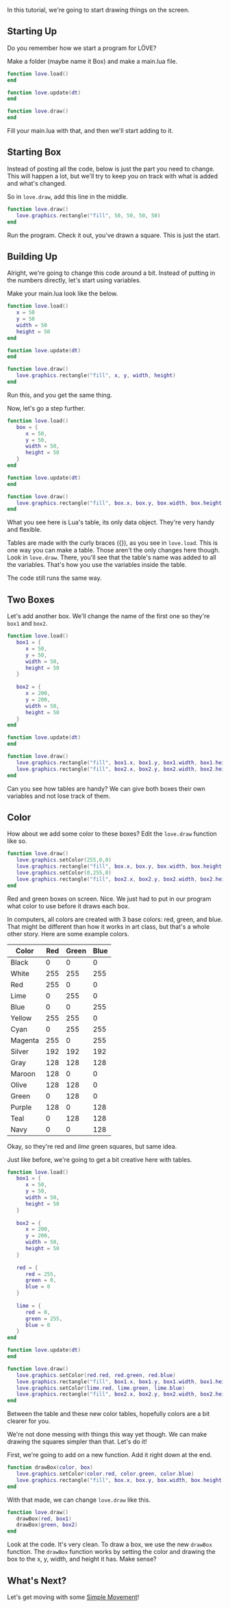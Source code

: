 In this tutorial, we're going to start drawing things on the screen.

## Starting Up

Do you remember how we start a program for LÖVE?

Make a folder (maybe name it Box) and make a main.lua file.

```Lua
function love.load()
end

function love.update(dt)
end

function love.draw()
end
```

Fill your main.lua with that, and then we'll start adding to it.


## Starting Box

Instead of posting all the code, below is just the part you need to change. This will happen a lot, but we'll try to keep you on track with what is added and what's changed.

So in `love.draw`, add this line in the middle.

```Lua
function love.draw()
   love.graphics.rectangle("fill", 50, 50, 50, 50)
end
```
Run the program. Check it out, you've drawn a square. This is just the start.


## Building Up

Alright, we're going to change this code around a bit. Instead of putting in the numbers directly, let's start using variables.

Make your main.lua look like the below.

```Lua
function love.load()
   x = 50
   y = 50
   width = 50
   height = 50
end

function love.update(dt)
end

function love.draw()
   love.graphics.rectangle("fill", x, y, width, height)
end
```

Run this, and you get the same thing.

Now, let's go a step further.

```Lua
function love.load()
   box = {
      x = 50,
      y = 50,
      width = 50,
      height = 50
   }
end

function love.update(dt)
end

function love.draw()
   love.graphics.rectangle("fill", box.x, box.y, box.width, box.height)
end
```
What you see here is Lua's table, its only data object. They're very handy and flexible.

Tables are made with the curly braces ({}), as you see in `love.load`. This is one way you can make a table. Those aren't the only changes here though. Look in `love.draw`. There, you'll see that the table's name was added to all the variables. That's how you use the variables inside the table.

The code still runs the same way.

## Two Boxes

Let's add another box. We'll change the name of the first one so they're `box1` and `box2`.

```Lua
function love.load()
   box1 = {
      x = 50,
      y = 50,
      width = 50,
      height = 50
   }
   
   box2 = {
      x = 200,
      y = 200,
      width = 50,
      height = 50
   }
end

function love.update(dt)
end

function love.draw()
   love.graphics.rectangle("fill", box1.x, box1.y, box1.width, box1.height)
   love.graphics.rectangle("fill", box2.x, box2.y, box2.width, box2.height)
end
```
Can you see how tables are handy? We can give both boxes their own variables and not lose track of them.

## Color

How about we add some color to these boxes? Edit the `love.draw` function like so.

```Lua
function love.draw()
   love.graphics.setColor(255,0,0)
   love.graphics.rectangle("fill", box.x, box.y, box.width, box.height)
   love.graphics.setColor(0,255,0)
   love.graphics.rectangle("fill", box2.x, box2.y, box2.width, box2.height)
end
```
Red and green boxes on screen. Nice. We just had to put in our program what color to use before it draws each box.

In computers, all colors are created with 3 base colors: red, green, and blue. That might be different than how it works in art class, but that's a whole other story. Here are some example colors.

|  Color  |  Red  | Green | Blue |
| ------- | ----- | ----- | ---- |
| Black   | 0     | 0     | 0    |
| White   | 255   | 255   | 255  |
| Red     | 255   | 0     | 0    | 
| Lime    | 0     | 255   | 0    |
| Blue    | 0     | 0     | 255  |
| Yellow  | 255   | 255   | 0    |
| Cyan    | 0     | 255   | 255  |
| Magenta | 255   | 0     | 255  |
| Silver  | 192   | 192   | 192  |
| Gray    | 128   | 128   | 128  |
| Maroon  | 128   | 0     | 0    |
| Olive   | 128   | 128   | 0    |
| Green   | 0     | 128   | 0    |
| Purple  | 128   | 0     | 128  |
| Teal    | 0     | 128   | 128  |
| Navy    | 0     | 0     | 128  |

Okay, so they're red and _lime_ green squares, but same idea.

Just like before, we're going to get a bit creative here with tables.

```Lua
function love.load()
   box1 = {
      x = 50,
      y = 50,
      width = 50,
      height = 50
   }
   
   box2 = {
      x = 200,
      y = 200,
      width = 50,
      height = 50
   }
   
   red = {
      red = 255,
      green = 0,
      blue = 0
   }
   
   lime = {
      red = 0,
      green = 255,
      blue = 0
   }
end

function love.update(dt)
end

function love.draw()
   love.graphics.setColor(red.red, red.green, red.blue)
   love.graphics.rectangle("fill", box1.x, box1.y, box1.width, box1.height)
   love.graphics.setColor(lime.red, lime.green, lime.blue)
   love.graphics.rectangle("fill", box2.x, box2.y, box2.width, box2.height)
end
```

Between the table and these new color tables, hopefully colors are a bit clearer for you.

We're not done messing with things this way yet though. We can make drawing the squares simpler than that. Let's do it!

First, we're going to add on a new function. Add it right down at the end.

```Lua
function drawBox(color, box)
   love.graphics.setColor(color.red, color.green, color.blue)
   love.graphics.rectangle("fill", box.x, box.y, box.width, box.height)
end
```
With that made, we can change `love.draw` like this.

```Lua
function love.draw()
   drawBox(red, box1)
   drawBox(green, box2)
end
```

Look at the code. It's very clean. To draw a box, we use the new `drawBox` function. The `drawBox` function works by setting the color and drawing the box to the x, y, width, and height it has. Make sense?


## What's Next?

Let's get moving with some [Simple Movement](https://github.com/MelCoderDojo/love/wiki/Simple-Movement)!
